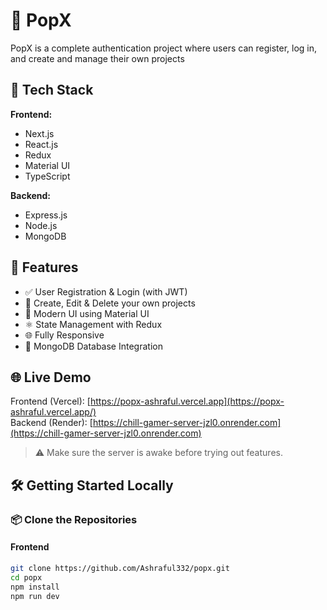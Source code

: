 # 🚀 PopX

PopX is a complete authentication project where users can register, log in, and create and manage their own projects

## 🧰 Tech Stack

**Frontend:**
- Next.js
- React.js
- Redux
- Material UI
- TypeScript

**Backend:**
- Express.js
- Node.js
- MongoDB

## 🔐 Features

- ✅ User Registration & Login (with JWT)
- 📁 Create, Edit & Delete your own projects
- 🎨 Modern UI using Material UI
- ⚛️ State Management with Redux
- 🌐 Fully Responsive
- 💾 MongoDB Database Integration

## 🌐 Live Demo

Frontend (Vercel): [https://popx-ashraful.vercel.app](https://popx-ashraful.vercel.app/)  
Backend (Render): [https://chill-gamer-server-jzl0.onrender.com](https://chill-gamer-server-jzl0.onrender.com)

> ⚠️ Make sure the server is awake before trying out features.

## 🛠️ Getting Started Locally

### 📦 Clone the Repositories

#### Frontend

```bash
git clone https://github.com/Ashraful332/popx.git
cd popx
npm install
npm run dev
